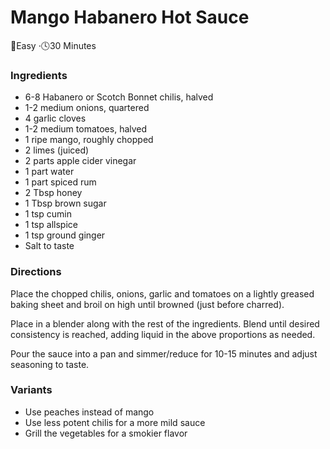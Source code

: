 # Mango Habanero Hot Sauce

:dart:Easy ·:clock4:30 Minutes

### Ingredients

* 6-8 Habanero or Scotch Bonnet chilis, halved
* 1-2 medium onions, quartered
* 4 garlic cloves
* 1-2 medium tomatoes, halved
* 1 ripe mango, roughly chopped
* 2 limes (juiced)
* 2 parts apple cider vinegar
* 1 part water
* 1 part spiced rum
* 2 Tbsp honey
* 1 Tbsp brown sugar
* 1 tsp cumin
* 1 tsp allspice
* 1 tsp ground ginger
* Salt to taste

### Directions

Place the chopped chilis, onions, garlic and tomatoes on a lightly greased baking sheet and broil on high until browned (just before charred).

Place in a blender along with the rest of the ingredients. Blend until desired consistency is reached, adding liquid in the above proportions as needed.

Pour the sauce into a pan and simmer/reduce for 10-15 minutes and adjust seasoning to taste.

### Variants

* Use peaches instead of mango
* Use less potent chilis for a more mild sauce
* Grill the vegetables for a smokier flavor

